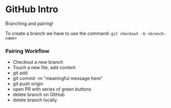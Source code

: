 # GitHub Intro

Branching and pairing!

To create a branch we have to use the command: `git checkout -b <branch-name>`

### Pairing Workflow
- Checkout a new branch
- Touch a new file, add content
- git add <file-name>
- git commit -m "meaningful message here"
- git push origin <branch-name>
- open PR with series of green buttons
- delete branch on GitHub
- delete branch locally
